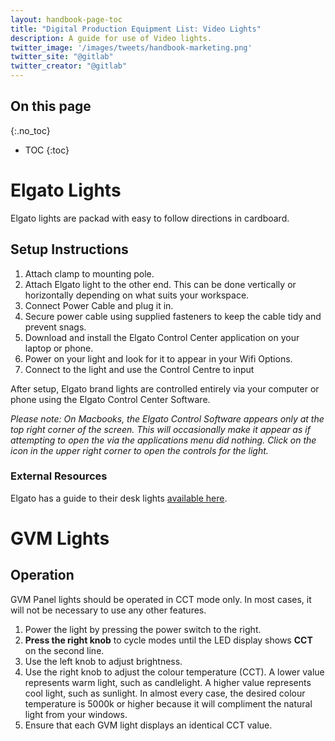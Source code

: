 ```yaml
---
layout: handbook-page-toc
title: "Digital Production Equipment List: Video Lights"
description: A guide for use of Video lights. 
twitter_image: '/images/tweets/handbook-marketing.png'
twitter_site: "@gitlab"
twitter_creator: "@gitlab"
---
```

## On this page
{:.no_toc}

- TOC
{:toc}

# Elgato Lights

Elgato lights are packad with easy to follow directions in cardboard. 

## Setup Instructions

1. Attach clamp to mounting pole. 
1. Attach Elgato light to the other end. This can be done vertically or horizontally depending on what suits your workspace. 
1. Connect Power Cable and plug it in. 
1. Secure power cable using supplied fasteners to keep the cable tidy and prevent snags. 
1. Download and install the Elgato Control Center application on your laptop or phone. 
1. Power on your light and look for it to appear in your Wifi Options. 
1. Connect to the light and use the Control Centre to input


After setup, Elgato brand lights are controlled entirely via your computer or phone using the Elgato Control Center Software. 

_Please note: On Macbooks, the Elgato Control Software appears only at the top right corner of the screen. This will occasionally make it appear as if attempting to open the via the applications menu did nothing. Click on the icon in the upper right corner to open the controls for the light._ 

### External Resources

Elgato has a guide to their desk lights [available here](https://help.elgato.com/hc/en-us/articles/360028244011-Key-Light-Quick-Start-Guide). 

# GVM Lights

## Operation 

GVM Panel lights should be operated in CCT mode only. In most cases, it will not be necessary to use any other features. 

1. Power the light by pressing the power switch to the right. 
1. **Press the right knob** to cycle modes until the LED display shows **CCT** on the second line. 
1. Use the left knob to adjust brightness.
1. Use the right knob to adjust the colour temperature (CCT). A lower value represents warm light, such as candlelight. A higher value represents cool light, such as sunlight. In almost every case, the desired colour temperature is 5000k or higher because it will compliment the natural light from your windows. 
1. Ensure that each GVM light displays an identical CCT value. 
